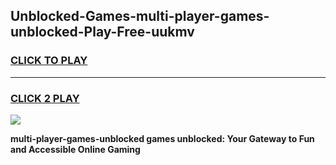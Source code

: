 
## Unblocked-Games-multi-player-games-unblocked-Play-Free-uukmv
<h3>
<a href="https://premium76.site?title=multi-player-games-unblocked&ref=17A">CLICK TO PLAY</a></h3>
<hr>

<h3>
<a href="https://premium76.site?title=multi-player-games-unblocked&ref=17A">CLICK 2 PLAY</a>
  
</h3>

<a href="https://premium76.site?title=multi-player-games-unblocked&ref=17A"><img src="https://clearcache.store/games.png"></a>


**multi-player-games-unblocked games unblocked: Your Gateway to Fun and Accessible Online Gaming**
